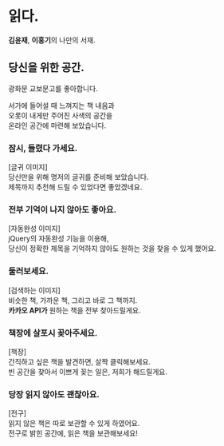 # 읽다.

**김윤재**, **이홍기**의 나만의 서재.

## 당신을 위한 공간.

광화문 교보문고를 좋아합니다.  

서가에 들어설 때 느껴지는 책 내음과  
오롯이 내게만 주어진 사색의 공간을  
온라인 공간에 마련해 보았습니다. 


### 잠시, 들렸다 가세요.
[글귀 이미지]  
당신만을 위해 명저의 글귀를 준비해 보았습니다.  
제목까지 추천해 드릴 수 있었다면 좋았겠네요.  

### 전부 기억이 나지 않아도 좋아요.  
[자동완성 이미지]  
jQuery의 자동완성 기능을 이용해,  
당신이 정확한 제목을 기억하지 않아도 원하는 것을 찾을 수 있게 했어요.  

### 둘러보세요.  
[검색하는 이미지]  
비슷한 책, 가까운 책, 그리고 바로 그 책까지.  
**카카오 API가** 원하는 책을 전부 찾아드릴게요.  


### 책장에 살포시 꽂아주세요. 
[책장]  
간직하고 싶은 책을 발견하면, 살짝 클릭해보세요.  
빈 공간을 찾아서 이쁘게 꽂는 일은, 저희가 해드릴게요.  

### 당장 읽지 않아도 괜찮아요.  
[전구]  
읽지 않은 책은 따로 보관할 수 있게 하였어요.  
전구로 밝힌 공간에, 읽은 책을 보관해보세요!

